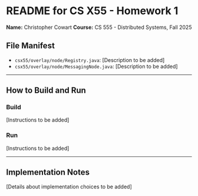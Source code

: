 # README for CS X55 - Homework 1

**Name:** Christopher Cowart
**Course:** CS 555 - Distributed Systems, Fall 2025

## File Manifest

* `csx55/overlay/node/Registry.java`: [Description to be added]
* `csx55/overlay/node/MessagingNode.java`: [Description to be added]

---

## How to Build and Run

### Build
[Instructions to be added]

### Run
[Instructions to be added]

---

## Implementation Notes

[Details about implementation choices to be added]